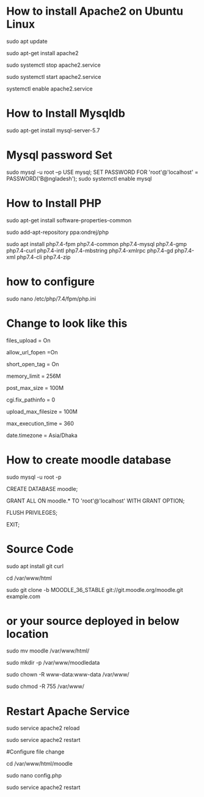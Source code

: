 # How to install Apache2 on Ubuntu Linux
 
 sudo apt update
 
 sudo apt-get install apache2
 
 sudo systemctl stop apache2.service
 
 sudo systemctl start apache2.service
 
 systemctl enable apache2.service
 
 # How to Install Mysqldb 
 
 sudo apt-get install mysql-server-5.7 
 
 # Mysql password Set
 
 sudo mysql -u root –p
 USE mysql;
 SET PASSWORD FOR 'root'@'localhost' = PASSWORD('B@ngladesh'); 
 sudo systemctl enable mysql
 
 # How to Install PHP 
 
sudo apt-get install software-properties-common

sudo add-apt-repository ppa:ondrej/php

sudo apt install php7.4-fpm php7.4-common php7.4-mysql php7.4-gmp php7.4-curl php7.4-intl php7.4-mbstring php7.4-xmlrpc php7.4-gd php7.4-xml php7.4-cli php7.4-zip

# how to configure 

sudo nano /etc/php/7.4/fpm/php.ini


# Change to look like this 

files_upload = On

allow_url_fopen =On

short_open_tag = On

memory_limit = 256M

post_max_size = 100M

cgi.fix_pathinfo = 0

upload_max_filesize = 100M

max_execution_time = 360

date.timezone = Asia/Dhaka

# How to create moodle database 

sudo mysql -u root -p

CREATE DATABASE moodle;

GRANT ALL ON moodle.* TO 'root'@'localhost' WITH GRANT OPTION;

FLUSH PRIVILEGES;

EXIT;

# Source Code 

sudo apt install git curl

cd /var/www/html

sudo git clone -b MOODLE_36_STABLE git://git.moodle.org/moodle.git example.com


# or your source deployed in below location

sudo mv moodle /var/www/html/

sudo mkdir -p /var/www/moodledata

sudo chown -R www-data:www-data /var/www/

sudo chmod -R 755 /var/www/

# Restart Apache Service 

sudo service apache2 reload

sudo service apache2 restart

#Configure file change 

cd /var/www/html/moodle

sudo nano config.php

sudo service apache2 restart





